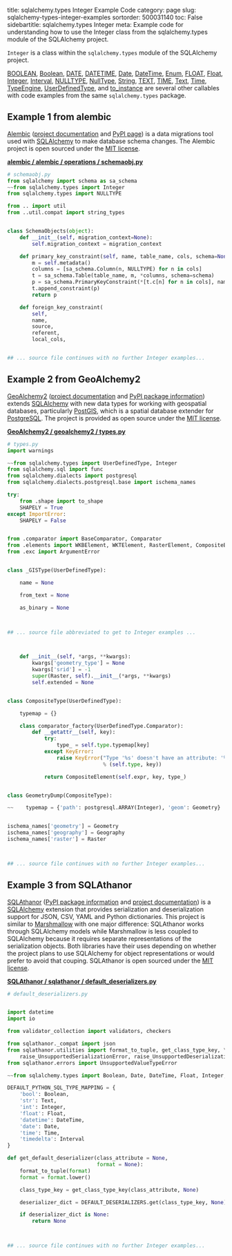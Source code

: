 title: sqlalchemy.types Integer Example Code
category: page
slug: sqlalchemy-types-integer-examples
sortorder: 500031140
toc: False
sidebartitle: sqlalchemy.types Integer
meta: Example code for understanding how to use the Integer class from the sqlalchemy.types module of the SQLAlchemy project.


`Integer` is a class within the `sqlalchemy.types` module of the SQLAlchemy project.

<a href="/sqlalchemy-types-boolean-examples.html">BOOLEAN</a>,
<a href="/sqlalchemy-types-boolean-examples.html">Boolean</a>,
<a href="/sqlalchemy-types-date-examples.html">DATE</a>,
<a href="/sqlalchemy-types-datetime-examples.html">DATETIME</a>,
<a href="/sqlalchemy-types-date-examples.html">Date</a>,
<a href="/sqlalchemy-types-datetime-examples.html">DateTime</a>,
<a href="/sqlalchemy-types-enum-examples.html">Enum</a>,
<a href="/sqlalchemy-types-float-examples.html">FLOAT</a>,
<a href="/sqlalchemy-types-float-examples.html">Float</a>,
<a href="/sqlalchemy-types-integer-examples.html">Integer</a>,
<a href="/sqlalchemy-types-interval-examples.html">Interval</a>,
<a href="/sqlalchemy-types-nulltype-examples.html">NULLTYPE</a>,
<a href="/sqlalchemy-types-nulltype-examples.html">NullType</a>,
<a href="/sqlalchemy-types-string-examples.html">String</a>,
<a href="/sqlalchemy-types-text-examples.html">TEXT</a>,
<a href="/sqlalchemy-types-time-examples.html">TIME</a>,
<a href="/sqlalchemy-types-text-examples.html">Text</a>,
<a href="/sqlalchemy-types-time-examples.html">Time</a>,
<a href="/sqlalchemy-types-typeengine-examples.html">TypeEngine</a>,
<a href="/sqlalchemy-types-userdefinedtype-examples.html">UserDefinedType</a>,
and <a href="/sqlalchemy-types-to-instance-examples.html">to_instance</a>
are several other callables with code examples from the same `sqlalchemy.types` package.

## Example 1 from alembic
[Alembic](https://github.com/sqlalchemy/alembic)
([project documentation](https://alembic.sqlalchemy.org/) and
[PyPI page](https://pypi.org/project/alembic/))
is a data migrations tool used with [SQLAlchemy](/sqlalchemy.html) to make
database schema changes. The Alembic project is open sourced under the
[MIT license](https://github.com/sqlalchemy/alembic/blob/master/LICENSE).

[**alembic / alembic / operations / schemaobj.py**](https://github.com/sqlalchemy/alembic/blob/master/alembic/operations/schemaobj.py)

```python
# schemaobj.py
from sqlalchemy import schema as sa_schema
~~from sqlalchemy.types import Integer
from sqlalchemy.types import NULLTYPE

from .. import util
from ..util.compat import string_types


class SchemaObjects(object):
    def __init__(self, migration_context=None):
        self.migration_context = migration_context

    def primary_key_constraint(self, name, table_name, cols, schema=None):
        m = self.metadata()
        columns = [sa_schema.Column(n, NULLTYPE) for n in cols]
        t = sa_schema.Table(table_name, m, *columns, schema=schema)
        p = sa_schema.PrimaryKeyConstraint(*[t.c[n] for n in cols], name=name)
        t.append_constraint(p)
        return p

    def foreign_key_constraint(
        self,
        name,
        source,
        referent,
        local_cols,


## ... source file continues with no further Integer examples...

```


## Example 2 from GeoAlchemy2
[GeoAlchemy2](https://github.com/geoalchemy/geoalchemy2)
([project documentation](https://geoalchemy-2.readthedocs.io/en/latest/)
and
[PyPI package information](https://pypi.org/project/GeoAlchemy2/))
extends [SQLAlchemy](/sqlalchemy.html) with new data types for working
with geospatial databases, particularly [PostGIS](http://postgis.net/),
which is a spatial database extender for [PostgreSQL](/postgresql.html).
The project is provided as open source under the
[MIT license](https://github.com/geoalchemy/geoalchemy2/blob/master/COPYING.rst).

[**GeoAlchemy2 / geoalchemy2 / types.py**](https://github.com/geoalchemy/geoalchemy2/blob/master/geoalchemy2/./types.py)

```python
# types.py
import warnings

~~from sqlalchemy.types import UserDefinedType, Integer
from sqlalchemy.sql import func
from sqlalchemy.dialects import postgresql
from sqlalchemy.dialects.postgresql.base import ischema_names

try:
    from .shape import to_shape
    SHAPELY = True
except ImportError:
    SHAPELY = False


from .comparator import BaseComparator, Comparator
from .elements import WKBElement, WKTElement, RasterElement, CompositeElement
from .exc import ArgumentError


class _GISType(UserDefinedType):

    name = None

    from_text = None

    as_binary = None



## ... source file abbreviated to get to Integer examples ...



    def __init__(self, *args, **kwargs):
        kwargs['geometry_type'] = None
        kwargs['srid'] = -1
        super(Raster, self).__init__(*args, **kwargs)
        self.extended = None


class CompositeType(UserDefinedType):

    typemap = {}

    class comparator_factory(UserDefinedType.Comparator):
        def __getattr__(self, key):
            try:
                type_ = self.type.typemap[key]
            except KeyError:
                raise KeyError("Type '%s' doesn't have an attribute: '%s'"
                               % (self.type, key))

            return CompositeElement(self.expr, key, type_)


class GeometryDump(CompositeType):

~~    typemap = {'path': postgresql.ARRAY(Integer), 'geom': Geometry}


ischema_names['geometry'] = Geometry
ischema_names['geography'] = Geography
ischema_names['raster'] = Raster



## ... source file continues with no further Integer examples...

```


## Example 3 from SQLAthanor
[SQLAthanor](https://github.com/insightindustry/sqlathanor)
([PyPI package information](https://pypi.org/project/sqlathanor/)
and
[project documentation](https://sqlathanor.readthedocs.io/en/latest/index.html))
is a [SQLAlchemy](/sqlalchemy.html) extension that provides serialization and
deserialization support for JSON, CSV, YAML and Python dictionaries.
This project is similar to [Marshmallow](https://marshmallow.readthedocs.io/en/stable/)
with one major difference: SQLAthanor works through SQLAlchemy models
while Marshmallow is less coupled to SQLAlchemy because it requires
separate representations of the serialization objects. Both libraries
have their uses depending on whether the project plans to use SQLAlchemy
for object representations or would prefer to avoid that couping.
SQLAthanor is open sourced under the
[MIT license](https://github.com/insightindustry/sqlathanor/blob/master/LICENSE).

[**SQLAthanor / sqlathanor / default_deserializers.py**](https://github.com/insightindustry/sqlathanor/blob/master/sqlathanor/./default_deserializers.py)

```python
# default_deserializers.py


import datetime
import io

from validator_collection import validators, checkers

from sqlathanor._compat import json
from sqlathanor.utilities import format_to_tuple, get_class_type_key, \
    raise_UnsupportedSerializationError, raise_UnsupportedDeserializationError
from sqlathanor.errors import UnsupportedValueTypeError

~~from sqlalchemy.types import Boolean, Date, DateTime, Float, Integer, Text, Time, Interval

DEFAULT_PYTHON_SQL_TYPE_MAPPING = {
    'bool': Boolean,
    'str': Text,
    'int': Integer,
    'float': Float,
    'datetime': DateTime,
    'date': Date,
    'time': Time,
    'timedelta': Interval
}

def get_default_deserializer(class_attribute = None,
                             format = None):
    format_to_tuple(format)
    format = format.lower()

    class_type_key = get_class_type_key(class_attribute, None)

    deserializer_dict = DEFAULT_DESERIALIZERS.get(class_type_key, None)

    if deserializer_dict is None:
        return None



## ... source file continues with no further Integer examples...

```

